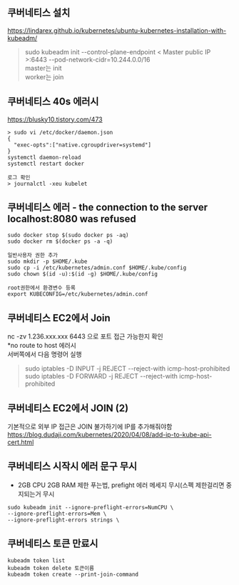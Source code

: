 ## 쿠버네티스 설치  
https://lindarex.github.io/kubernetes/ubuntu-kubernetes-installation-with-kubeadm/    
> sudo kubeadm init --control-plane-endpoint < Master public IP >:6443 --pod-network-cidr=10.244.0.0/16  
master는 init  
worker는 join  

## 쿠버네티스 40s 에러시  
https://blusky10.tistory.com/473  
```
> sudo vi /etc/docker/daemon.json
{
  "exec-opts":["native.cgroupdriver=systemd"]
}
systemctl daemon-reload
systemctl restart docker

로그 확인
> journalctl -xeu kubelet
```

## 쿠버네티스 에러 - the connection to the server localhost:8080 was refused
```
sudo docker stop $(sudo docker ps -aq)
sudo docker rm $(docker ps -a -q) 

일반사용자 권한 추가
sudo mkdir -p $HOME/.kube
sudo cp -i /etc/kubernetes/admin.conf $HOME/.kube/config
sudo chown $(id -u):$(id -g) $HOME/.kube/config

root권한에서 환경변수 등록
export KUBECONFIG=/etc/kubernetes/admin.conf
```

## 쿠버네티스 EC2에서 Join
nc -zv 1.236.xxx.xxx 6443 으로 포트 접근 가능한지 확인  
*no route to host 에러시  
서버쪽에서 다음 명령어 실행  
> sudo iptables -D  INPUT -j REJECT --reject-with icmp-host-prohibited  
> sudo iptables -D  FORWARD -j REJECT --reject-with icmp-host-prohibited  

## 쿠버네티스 EC2에서 JOIN (2)
기본적으로 외부 IP 접근은 JOIN 불가하기에 IP를 추가해줘야함  
https://blog.dudaji.com/kubernetes/2020/04/08/add-ip-to-kube-api-cert.html



## 쿠버네티스 시작시 에러 문구 무시  
- 2GB CPU 2GB RAM 제한 푸는법, prefight 에러 메세지 무시(스펙 제한걸리면 중지되는거 무시  
```
sudo kubeadm init --ignore-preflight-errors=NumCPU \
--ignore-preflight-errors=Mem \
--ignore-preflight-errors strings \
```

## 쿠버네티스 토큰 만료시  
```
kubeadm token list
kubeadm token delete 토큰이름
kubeadm token create --print-join-command
```
